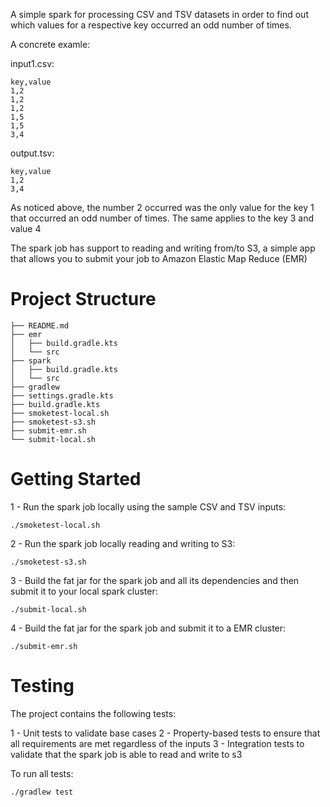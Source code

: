 A simple spark for processing CSV and TSV datasets in order to find out which values for a respective key occurred an odd number of times.

A concrete examle:

input1.csv:

```
key,value
1,2
1,2
1,2
1,5
1,5
3,4
```

output.tsv:

```
key,value
1,2
3,4
```

As noticed above, the number 2 occurred was the only value for the key 1 that occurred an odd number of times. The same applies to the key 3 and value 4

The spark job has support to reading and writing from/to S3, a simple app that allows you to submit your job to Amazon Elastic Map Reduce (EMR) 

# Project Structure

```
├── README.md
├── emr
│   ├── build.gradle.kts
│   └── src
├── spark
│   ├── build.gradle.kts
│   └── src
├── gradlew
├── settings.gradle.kts
├── build.gradle.kts
├── smoketest-local.sh
├── smoketest-s3.sh
├── submit-emr.sh
└── submit-local.sh

```


# Getting Started

1 - Run the spark job locally using the sample CSV and TSV inputs:

```
./smoketest-local.sh
```

2 - Run the spark job locally reading and writing to S3:

```
./smoketest-s3.sh
```

3 - Build the fat jar for the spark job and all its dependencies and then submit it to your local spark cluster:

```
./submit-local.sh
```

4 - Build the fat jar for the spark job and submit it to a EMR cluster:

```
./submit-emr.sh
```

# Testing 

The project contains the following tests:

1 - Unit tests to validate base cases
2 - Property-based tests to ensure that all requirements are met regardless of the inputs
3 - Integration tests to validate that the spark job is able to read and write to s3

To run all tests:

```
./gradlew test
```